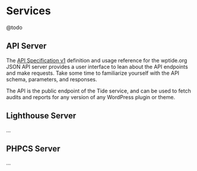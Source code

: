 # Services

@todo

## API Server

The [API Specification v1](https://staging.wptide.org/api/spec/v1/) definition and usage reference for the wptide.org JSON API server provides a user interface to lean about the API endpoints and make requests. Take some time to familiarize yourself with the API schema, parameters, and responses.

The API is the public endpoint of the Tide service, and can be used to fetch audits and reports for any version of any WordPress plugin or theme.

## Lighthouse Server

...

## PHPCS Server

...
